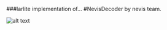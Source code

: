 ###larlite implementation of...
#NevisDecoder
by nevis team.

![alt text](http://www.nevis.columbia.edu/~vgenty/public/NevisShift.jpeg "a")
